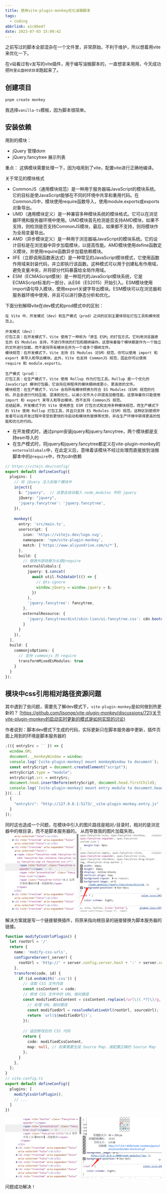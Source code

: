 ```yaml
---
title: 使用vite-plugin-monkey优化油猴脚本
tags:
  - coding
abbrlink: a1c86e47
date: 2023-07-03 15:09:42
---
```

之前写过的脚本全部混杂在一个文件里，非常原始，不利于维护，所以想着用vite来优化一下。
<!--more-->
在v站看过有v友写的vite插件，用于编写油猴脚本的，一直想拿来用用，今天成功把`阿里云盘树状目录`跑起来了。

## 创建项目

```bash
pnpm create monkey
```
我选择`vanilla-ts`模板，因为脚本很简单。

## 安装依赖

用到的模块：
- jQuery 管理dom
- jQuery.fancytree 展示列表

重点：
这俩模块需要处理一下，因为咱用到了vite，配置vite进行正确地编译。

关于常见的模块格式
- CommonJS（通用模块规范）是一种用于服务器端JavaScript的模块系统。它的目标是使JavaScript能够在不同的环境中共享和重用代码。在CommonJS中，模块使用require函数导入，使用module.exports或exports对象导出。
- UMD（通用模块定义）是一种兼容多种模块系统的模块格式。它可以在浏览器环境和服务器环境中使用。UMD模块首先检测是否支持AMD模块，如果不支持，则检测是否支持CommonJS模块，最后，如果都不支持，则将模块作为全局变量导出。
- AMD（异步模块定义）是一种用于浏览器端JavaScript的模块系统。它的设计目标是在浏览器中异步加载模块，以提高性能。AMD模块使用define函数定义模块，并使用require函数异步加载依赖模块。
- IIFE（立即调用函数表达式）是一种常见的JavaScript模块模式，它使用函数作用域来封装代码，并立即执行该函数。这种模式可以用于创建私有作用域，避免变量冲突，并将部分代码暴露给全局作用域。
- ESM（ECMAScript模块）是一种现代的JavaScript模块系统，它是ECMAScript标准的一部分，从ES6（ES2015）开始引入。ESM模块使用import语句导入模块，使用export关键字导出模块。ESM模块可以在浏览器和服务器环境中使用，并且可以进行静态分析和优化。

下面分别解释vite在dev模式和prod模式中的区别：
```
在 Vite 中，开发模式（dev）和生产模式（prod）之间的区别主要体现在打包工具和模块规范上。

开发模式（dev）：
打包工具：在开发模式下，Vite 使用了一种称为「原生 ESM」的打包方式。它利用浏览器原生的 ES Modules 支持，不进行传统的打包和捆绑操作。这意味着每个模块都是作为一个独立的文件进行加载，而不是将所有模块合并为一个或多个捆绑文件。
模块规范：在开发模式下，Vite 支持 ES Modules（ESM）规范，你可以使用 import 和 export 来导入和导出模块。此外，Vite 也支持 CommonJS 规范，因此你可以使用 require 和 module.exports。

生产模式（prod）：
打包工具：在生产模式下，Vite 使用 Rollup 作为打包工具。Rollup 是一个优化的 JavaScript 模块打包器，它会将应用程序的模块捆绑成更小、更高效的文件。
模块规范：在生产模式下，Vite 会将所有模块转换为符合 ES Modules（ESM）规范的代码，并且会进行代码压缩、混淆和优化，以减小文件大小并提高加载性能。这意味着你只能使用 import 和 export 来导入和导出模块，而不支持 CommonJS 规范。
总结起来，开发模式下的 Vite 使用原生 ESM 打包方式和支持多种模块规范，而生产模式下的 Vite 使用 Rollup 打包工具，并且只支持 ES Modules（ESM）规范。这种区别使得开发者可以在开发过程中享受到更快的冷启动和模块热替换等优势，并在生产环境中获得更高的性能和优化的代码。
```
- 在开发模式时，通过pnpm安装jquery和jquery.fancytree，两个模块都是支持esm导入的
- 在生产模式时，将jquery和jquery.fancytree都定义在vite-plugin-monkey的`externalGlobals`中，在此定义后，意味着该模块不经过处理而直接放到油猴脚本中的`@require`中，作为cdn依赖

```ts
// https://vitejs.dev/config/
export default defineConfig({
  plugins: [
    // 将 jQuery 注入到每个模块中
    inject({
      $: "jquery",  // 这里会自动载入 node_modules 中的 jquery
      jQuery: "jquery",
      'jquery.fancytree': 'jquery.fancytree',
    }),

    monkey({
      entry: 'src/main.ts',
      userscript: {
        icon: 'https://vitejs.dev/logo.svg',
        namespace: 'npm/vite-plugin-monkey',
        match: ['https://www.aliyundrive.com/s/*'],
      },
      build: {
        // 替换外部依赖为头部@require
        externalGlobals:{
          jquery: $.concat(
            await util.fn2dataUrl(() => {
              // @ts-ignore
              window.jQuery = window.jquery = $;
            })
          ),
          'jquery.fancytree': fancytree,
        },
        externalResource: {
          'jquery.fancytree/dist/skin-lion/ui.fancytree.css': cdn.bootcdn()
        }
      }
    }),
  ],
  build: {
    commonjsOptions: {
      // 支持 commonjs 的 require
      transformMixedEsModules: true
    }
  }
});
```
## 模块中css引用相对路径资源问题
其中遇到了些问题，需要先了解dev模式下，`vite-plugin-monkey`是如何做到热更新的？
[https://github.com/lisonge/vite-plugin-monkey/discussions/72](关于vite-plugin-monkey的启动实时更新的模式是如何实现的讨论)

作者说到：脚本dev模式下生成的代码，实际更新只在脚本服务器中更新，插件页面上用到的环境是脚本服务器的
```js
;(({ entrySrc = `` }) => {
  window.GM;
  document.__monkeyWindow = window;
  console.log(`[vite-plugin-monkey] mount monkeyWindow to document`);
  const entryScript = document.createElement("script");
  entryScript.type = "module";
  entryScript.src = entrySrc;
  document.head.insertBefore(entryScript, document.head.firstChild);
  console.log(`[vite-plugin-monkey] mount entry module to document.head`);
})(...[
  {
    "entrySrc": "http://127.0.0.1:5173/__vite-plugin-monkey.entry.js"
  }
]);
```
同时这也造成一个问题，在模块中引入的图片路径是相对`/`目录时，相对的是浏览器中的根目录，而不是脚本服务器的。
从而导致我的图片加载失败。
![image-20230703153946523](使用vite-plugin-monkey优化油猴脚本/image-20230703153946523.png)

解决方案就是写一个链接替换插件，将原来指向根目录的链接替换为脚本服务器的链接。
```ts
function modifyCssUrlsPlugin() {
  let rootUrl = '/'
  return {
    name: 'modify-css-urls',
    configureServer(_server) {
      rootUrl = 'http://' + server.config.server.host + ':' + server.config.server.port;
    },
    transform(code, id) {
      if (id.endsWith('.css')) {
        // 读取 CSS 文件内容
        const cssContent = code;
        // 修改 CSS 文件中的 URL 相对路径
        const modifiedCssContent = cssContent.replace(/url\((.*?)\)/g, (match, sourceUrl) => {
          // 处理 URL 相对路径
          const modifiedUrl = resolveRelativeUrl(rootUrl, sourceUrl);
          return `url(${modifiedUrl})`;
        });

        // 返回修改后的 CSS 代码
        return {
          code: modifiedCssContent,
          map: null, // 如果需要生成 Source Map，请配置正确的 Source Map
        };
      }
    },
  };
}
// vite.config.ts
export default defineConfig({
  plugins: [
    modifyCssUrlsPlugin(),
    // ...
  ]
})
```

![image-20230703154420746](使用vite-plugin-monkey优化油猴脚本/image-20230703154420746.png)

问题成功解决！
